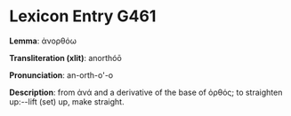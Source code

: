# Lexicon Entry G461

**Lemma**: ἀνορθόω

**Transliteration (xlit)**: anorthóō

**Pronunciation**: an-orth-o'-o

**Description**:
from ἀνά and a derivative of the base of ὀρθός; to straighten up:--lift (set) up, make straight.
